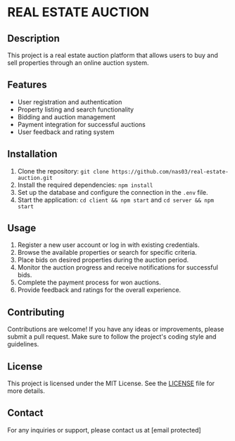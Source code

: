 # REAL ESTATE AUCTION

## Description

This project is a real estate auction platform that allows users to buy and sell properties through an online auction system.

## Features

- User registration and authentication
- Property listing and search functionality
- Bidding and auction management
- Payment integration for successful auctions
- User feedback and rating system

## Installation

1. Clone the repository: `git clone https://github.com/nas03/real-estate-auction.git`
2. Install the required dependencies: `npm install`
3. Set up the database and configure the connection in the `.env` file.
4. Start the application: `cd client && npm start` and `cd server && npm start`

## Usage

1. Register a new user account or log in with existing credentials.
2. Browse the available properties or search for specific criteria.
3. Place bids on desired properties during the auction period.
4. Monitor the auction progress and receive notifications for successful bids.
5. Complete the payment process for won auctions.
6. Provide feedback and ratings for the overall experience.

## Contributing

Contributions are welcome! If you have any ideas or improvements, please submit a pull request. Make sure to follow the project's coding style and guidelines.

## License

This project is licensed under the MIT License. See the [LICENSE](LICENSE) file for more details.

## Contact

For any inquiries or support, please contact us at [email protected]
